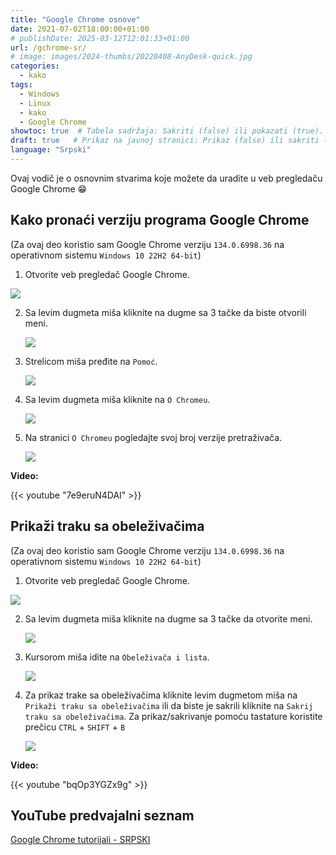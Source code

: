 ```yaml
---
title: "Google Chrome osnove"
date: 2021-07-02T18:00:00+01:00
# publishDate: 2025-03-12T12:01:33+01:00
url: /gchrome-sr/
# image: images/2024-thumbs/20220408-AnyDesk-quick.jpg
categories: 
  - kako
tags: 
  - Windows
  - Linux
  - kako
  - Google Chrome
showtoc: true  # Tabela sadržaja: Sakriti (false) ili pokazati (true).
draft: true   # Prikaz na javnoj stranici: Prikaz (false) ili sakriti (true).
language: "Srpski"
---
```


Ovaj vodič je o osnovnim stvarima koje možete da uradite u veb pregledaču Google Chrome 😁

## Kako pronaći verziju programa Google Chrome

(Za ovaj deo koristio sam Google Chrome verziju `134.0.6998.36` na operativnom sistemu `Windows 10 22H2 64-bit`)

1. Otvorite veb pregledač Google Chrome.

 ![](/images/Google-Chrome/GChrome_desktop_shortcut.jpeg)

2. Sa levim dugmeta miša kliknite na dugme sa 3 tačke da biste otvorili meni.
   
   ![](/images/Google-Chrome/Hr_-_GChrome_-_3_tacke_dugme.jpeg)

3. Strelicom miša pređite na `Pomoć`.
   
   ![](/images/Google-Chrome/Hr_-_GChrome_-_meni_-_Pomoc.jpeg)

4. Sa levim dugmeta miša kliknite na `O Chromeu`.
   
   ![](/images/Google-Chrome/Hr_-_GChrome_-_meni_-_Pomoc_-_o_Chromeu.jpeg)

5. Na stranici `O Chromeu` pogledajte svoj broj verzije pretraživača.
   
   ![](/images/Google-Chrome/Hr_-_GChrome_-_Postavke_-_o_Chromeu_stranica.jpeg)

**Video:**

{{< youtube "7e9eruN4DAI" >}}

## Prikaži traku sa obeleživačima

(Za ovaj deo koristio sam Google Chrome verziju `134.0.6998.36` na operativnom sistemu `Windows 10 22H2 64-bit`)

1. Otvorite veb pregledač Google Chrome.

 ![](/images/Google-Chrome/GChrome_desktop_shortcut.jpeg)

2. Sa levim dugmeta miša kliknite na dugme sa 3 tačke da otvorite meni.
   
   ![](/images/Google-Chrome/Hr_-_GChrome_-_3_tacke_dugme.jpeg)

3. Kursorom miša idite na `Obeleživača i lista`.
   
   ![](/images/Google-Chrome/Hr_-_GChrome_-_meni_-_Oznake_i_popisi.jpeg)

4. Za prikaz trake sa obeleživačima kliknite levim dugmetom miša na `Prikaži traku sa obeleživačima` ili da biste je sakrili kliknite na `Sakrij traku sa obeleživačima`. Za prikaz/sakrivanje pomoću tastature koristite prečicu `CTRL` + `SHIFT` + `B`
   
   ![](/images/Google-Chrome/Hr_-_GChrome_-_meni_-_Oznake_i_popisi_-_Pokazi_traku_oznake.jpeg)

**Video:**

{{< youtube "bqOp3YGZx9g" >}}

## YouTube predvajalni seznam

[Google Chrome tutorijali - SRPSKI](https://www.youtube.com/playlist?list=PLbvZxzmdNckw-B2_mYYIbROTy0VuqR-qa "Kliknite/tapnite da odprete YouTube predcajalni seznam!")